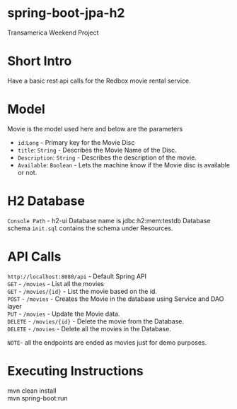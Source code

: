 # spring-boot-jpa-h2
Transamerica Weekend Project

# Short Intro
Have a basic rest api calls for the Redbox movie rental service.


# Model
Movie is the model used here and below are the parameters
- `id`:`Long` - Primary key for the Movie Disc
- `title`: `String` - Describes the Movie Name of the Disc.
- `Description`: `String` - Describes the description of the movie.
- `Available`: `Boolean` - Lets the machine know if the Movie disc is available or not. 

# H2 Database
`Console Path` - h2-ui
Database name is jdbc:h2:mem:testdb
Database schema `init.sql` contains the schema under Resources.

# API Calls
`http://localhost:8080/api` - Default Spring API  
`GET` - `/movies` - List all the movies   
`GET` - `/movies/{id}` - List the movie based on the id.  
`POST` - `/movies` - Creates the Movie in the database using Service and DAO layer  
`PUT` - `/movies` - Update the Movie data.  
`DELETE` - `/movies/{id}` - Delete the movie from the Database.  
`DELETE` - `/movies` - Delete all the movies in the Database.  

`NOTE`- all the endpoints are ended as movies just for demo purposes.

# Executing Instructions
mvn clean install  
mvn spring-boot:run
